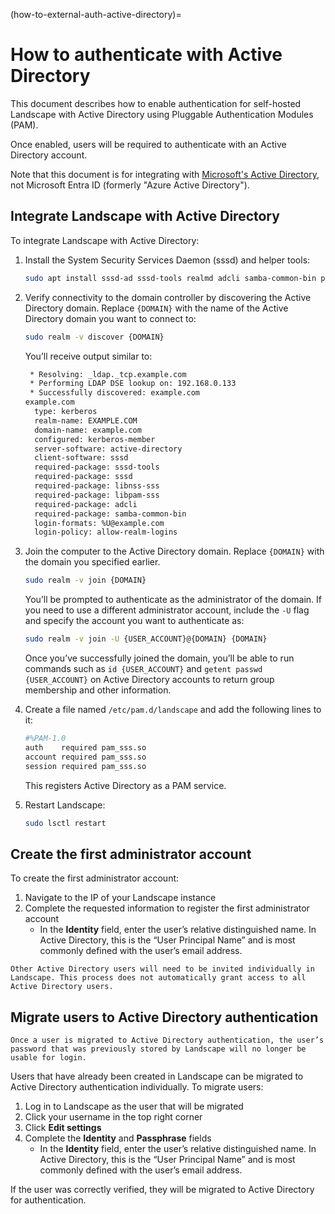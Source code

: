 (how-to-external-auth-active-directory)=
# How to authenticate with Active Directory

This document describes how to enable authentication for self-hosted Landscape with Active Directory using Pluggable Authentication Modules (PAM).

Once enabled, users will be required to authenticate with an Active Directory account. 

Note that this document is for integrating with [Microsoft's Active Directory](https://learn.microsoft.com/en-us/troubleshoot/windows-server/active-directory/active-directory-overview), not Microsoft Entra ID (formerly "Azure Active Directory").

## Integrate Landscape with Active Directory

To integrate Landscape with Active Directory:

1. Install the System Security Services Daemon (sssd) and helper tools:
    
    ```bash
    sudo apt install sssd-ad sssd-tools realmd adcli samba-common-bin policykit-1 packagekit
    ```
    
2. Verify connectivity to the domain controller by discovering the Active Directory domain. Replace `{DOMAIN}` with the name of the Active Directory domain you want to connect to:
    
    ```bash
    sudo realm -v discover {DOMAIN}
    ```
    
    You’ll receive output similar to:
    
    ```bash
     * Resolving: _ldap._tcp.example.com
     * Performing LDAP DSE lookup on: 192.168.0.133
     * Successfully discovered: example.com
    example.com
      type: kerberos
      realm-name: EXAMPLE.COM
      domain-name: example.com
      configured: kerberos-member
      server-software: active-directory
      client-software: sssd
      required-package: sssd-tools
      required-package: sssd
      required-package: libnss-sss
      required-package: libpam-sss
      required-package: adcli
      required-package: samba-common-bin
      login-formats: %U@example.com
      login-policy: allow-realm-logins
    ```
    
3. Join the computer to the Active Directory domain. Replace `{DOMAIN}` with the domain you specified earlier.
    
    ```bash
    sudo realm -v join {DOMAIN}
    ```
    
    You’ll be prompted to authenticate as the administrator of the domain. If you need to use a different administrator account, include the `-U` flag and specify the account you want to authenticate as:
    
    ```bash
    sudo realm -v join -U {USER_ACCOUNT}@{DOMAIN} {DOMAIN}
    ```
    
    Once you’ve successfully joined the domain, you’ll be able to run commands such as `id {USER_ACCOUNT}` and `getent passwd {USER_ACCOUNT}` on Active Directory accounts to return group membership and other information.
    
4. Create a file named `/etc/pam.d/landscape` and add the following lines to it:
    
    ```bash
    #%PAM-1.0
    auth    required pam_sss.so
    account required pam_sss.so
    session required pam_sss.so
    ```
   This registers Active Directory as a PAM service.
    
5. Restart Landscape:
    
    ```bash
    sudo lsctl restart
    ```
    
## Create the first administrator account

To create the first administrator account:

1. Navigate to the IP of your Landscape instance
2. Complete the requested information to register the first administrator account
    - In the **Identity** field, enter the user’s relative distinguished name. In Active Directory, this is the “User Principal Name” and is most commonly defined with the user’s email address.
    
```{note}
Other Active Directory users will need to be invited individually in Landscape. This process does not automatically grant access to all Active Directory users. 
```

## Migrate users to Active Directory authentication

```{note}
Once a user is migrated to Active Directory authentication, the user’s password that was previously stored by Landscape will no longer be usable for login.
```

Users that have already been created in Landscape can be migrated to Active Directory authentication individually. To migrate users:

1. Log in to Landscape as the user that will be migrated
2. Click your username in the top right corner
3. Click **Edit settings**
4. Complete the **Identity** and **Passphrase** fields
    - In the **Identity** field, enter the user’s relative distinguished name. In Active Directory, this is the “User Principal Name” and is most commonly defined with the user’s email address.

If the user was correctly verified, they will be migrated to Active Directory for authentication.

